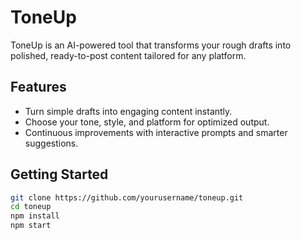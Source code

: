 # ToneUp

ToneUp is an AI-powered tool that transforms your rough drafts into polished, ready-to-post content tailored for any platform.  

## Features

- Turn simple drafts into engaging content instantly.  
- Choose your tone, style, and platform for optimized output.  
- Continuous improvements with interactive prompts and smarter suggestions.  

## Getting Started

```bash
git clone https://github.com/yourusername/toneup.git
cd toneup
npm install
npm start

